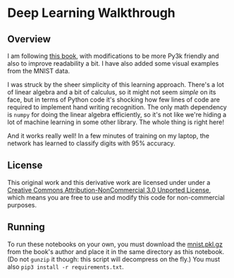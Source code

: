 # Deep Learning Walkthrough

## Overview

I am following [this
book](http://neuralnetworksanddeeplearning.com/chap1.html), with
modifications to be more Py3k friendly and also to improve readability a bit. I
have also added some visual examples from the MNIST data.

I was struck by the sheer simplicity of this learning approach. There's a lot of
linear algebra and a bit of calculus, so it might not seem *simple* on its face,
but in terms of Python code it's shocking how few lines of code are required to
implement hand writing recognition. The only math dependency is `numpy` for
doing the linear algebra efficiently, so it's not like we're hiding a lot of
machine learning in some other library. The whole thing is right here!

And it works really well! In a few minutes of training on my laptop, the network
has learned to classify digits with 95% accuracy.

## License

This original work and this derivative work are licensed under under a 
[Creative Commons Attribution-NonCommercial 3.0 Unported 
License](https://creativecommons.org/licenses/by-nc/3.0/), which means you are
free to use and modify this code for non-commercial purposes.

## Running

To run these notebooks on your own, you must download the
[mnist.pkl.gz](http://deeplearning.net/data/mnist/mnist.pkl.gz) from the book's
author and place it in the same directory as this notebook. (Do not `gunzip` it
though: this script will decompress on the fly.) You must also `pip3 install -r
requirements.txt`.
